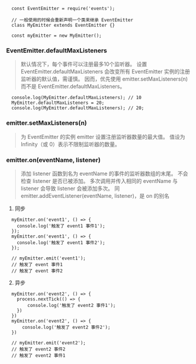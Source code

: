 ```
  const EventEmitter = require('events');
  
  // 一般使用的时候会重新声明一个类来继承 EventEmitter
  class MyEmitter extends EventEmitter {}
  
  const myEmitter = new MyEmitter();
```

### EventEmitter.defaultMaxListeners
> 默认情况下，每个事件可以注册最多10个监听器。
> 设置 EventEmitter.defaultMaxListeners 会改变所有 EventEmitter 实例的注册监听器的默认值，需谨慎。
> 因而，优先使用 emitter.setMaxListeners(n) 而不是 EventEmitter.defaultMaxListeners。

```
  console.log(MyEmitter.defaultMaxListeners); // 10
  MyEmitter.defaultMaxListeners = 20;
  console.log(MyEmitter.defaultMaxListeners); // 20;
```

### emitter.setMaxListeners(n)
> 为 EventEmitter 的实例 emitter 设置注册监听器数量的最大值。
> 值设为 Infinity（或 0）表示不限制监听器的数量。

### emitter.on(eventName, listener)
> 添加 listener 函数到名为 eventName 的事件的监听器数组的末尾。 不会检查 listener 是否已被添加。 
> 多次调用并传入相同的 eventName 与 listener 会导致 listener 会被添加多次。
> 同 emitter.addEventListener(eventName, listener)，是 on 的别名

1. 同步
```
  myEmitter.on('event1', () => {
    console.log('触发了 event1 事件1');
  });
  myEmitter.on('event1', () => {
    console.log('触发了 event1 事件2');
  });

  // myEmitter.emit('event1'); 
  // 触发了 event 事件1
  // 触发了 event 事件2
```
2. 异步
```
  myEmitter.on('event2', () => {
    process.nextTick(() => {
        console.log('触发了 event2 事件1');
    })
  })
  myEmitter.on('event2', () => {
      console.log('触发了 event2 事件2');
  })

  // myEmitter.emit('event2');
  // 触发了 event2 事件2
  // 触发了 event2 事件1

```

